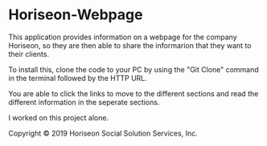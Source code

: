 # Horiseon-Webpage

This application provides information on a webpage for the company Horiseon, so they are then able to share the informarion that they want to their clients.

To install this, clone the code to your PC by using the "Git Clone" command in the terminal followed by the HTTP URL.

You are able to click the links to move to the different sections and read the different information in the seperate sections.

I worked on this project alone.

Copyright © 2019 Horiseon Social Solution Services, Inc.
